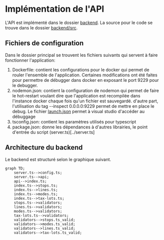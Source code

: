 # Implémentation de l'API

L'API est implémenté dans le dossier [backend](../../backend). La source pour le code se trouve dans le dossier [backend/src](../../backend/src). 
## Fichiers de configuration
Dans le dossier principal se trouvent les fichiers suivants qui servent à faire fonctionner l'application:
1. Dockerfile: contient les configurations pour le docker qui permet de rouler l'ensemble de l'application. Certaines modifications ont été faites pour permettre de débugger dans docker en exposant le port 9229 pour le debugger.
2. nodemon.json: contient la configuration de nodemon qui permet de faire le hot-restart voulant dire que l'application est recompilée dans l'instance docker chaque fois qu'un fichier est sauvegardé. d'autre part, l'utilisation du tag --inspect 0.0.0.0:9229 permet de mettre en place le debug. Le fichier [launch.json](../../.vscode/launch.json) permet à visual studio d'accéder au débuggage
3. tsconfig.json: contient les paramètres utilisés pour typescript
4. package.json: donne les dépendances à d'autres librairies, le point d'entrée du script (server.ts)[../server.ts]

## Architecture du backend

Le backend est structuré selon le graphique suivant.
```mermaid
graph TD;
    server.ts-->config.ts;
    server.ts-->api;
    api-->index.ts;
    index.ts-->stops.ts;
    index.ts-->lines.ts;
    index.ts-->modes.ts;
    index.ts-->tax-lots.ts;
    stops.ts-->validators;
    lines.ts-->validators;
    modes.ts-->validators;
    tax-lots.ts-->validators;
    validators-->stops.ts_valid;
    validators-->modes.ts_valid;
    validators-->lines.ts_valid;
    validators-->tax-lots.ts_valid;
```
